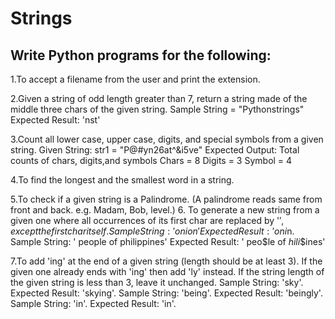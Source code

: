 # Strings
## Write Python programs for the following:

1.To accept a filename from the user and print the extension.

2.Given a string of odd length greater than 7, return a string made of the middle three chars of the given string. Sample String = "Pythonstrings" Expected Result: 'nst'

3.Count all lower case, upper case, digits, and special symbols from a given string. Given String: str1 = "P@#yn26at^&i5ve" Expected Output: Total counts of chars, digits,and symbols Chars = 8 Digits = 3 Symbol = 4 

4.To find the longest and the smallest word in a string.

5.To check if a given string is a Palindrome. (A palindrome reads same from front and back. e.g. Madam, Bob, level.) 6. To generate a new string from a given one where all occurrences of its first char are replaced by '$', except the first char itself. Sample String: 'onion' Expected Result: 'oni$n. Sample String: ' people of philippines' Expected Result: ' peo$le of $hili$$ines'

7.To add 'ing' at the end of a given string (length should be at least 3). If the given one already ends with 'ing' then add 'ly' instead. If the string length of the given string is less than 3, leave it unchanged. Sample String: 'sky'. Expected Result: 'skying'. Sample String: 'being'. Expected Result: 'beingly'. Sample String: 'in'. Expected Result: 'in'.
